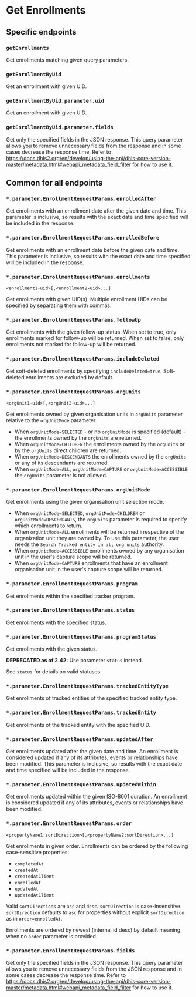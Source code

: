 # Get Enrollments

## Specific endpoints

### `getEnrollments`

Get enrollments matching given query parameters.

### `getEnrollmentByUid`

Get an enrollment with given UID.

### `getEnrollmentByUid.parameter.uid`

Get an enrollment with given UID.

### `getEnrollmentByUid.parameter.fields`

Get only the specified fields in the JSON response. This query parameter allows you to remove
unnecessary fields from the response and in some cases decrease the response time. Refer to
https://docs.dhis2.org/en/develop/using-the-api/dhis-core-version-master/metadata.html#webapi_metadata_field_filter
for how to use it.

## Common for all endpoints

### `*.parameter.EnrollmentRequestParams.enrolledAfter`

Get enrollments with an enrollment date after the given date and time. This parameter is inclusive, 
so results with the exact date and time specified will be included in the response.

### `*.parameter.EnrollmentRequestParams.enrolledBefore`

Get enrollments with an enrollment date before the given date and time. This parameter is inclusive, 
so results with the exact date and time specified will be included in the response.

### `*.parameter.EnrollmentRequestParams.enrollments`

`<enrollment1-uid>[,<enrollment2-uid>...]`

Get enrollments with given UID(s). Multiple enrollment UIDs can be specified by separating them 
with commas.

### `*.parameter.EnrollmentRequestParams.followUp`

Get enrollments with the given follow-up status. When set to true, only enrollments marked for 
follow-up will be returned. When set to false, only enrollments not marked for follow-up will be 
returned.

### `*.parameter.EnrollmentRequestParams.includeDeleted`

Get soft-deleted enrollments by specifying `includeDeleted=true`. Soft-deleted enrollments are
excluded by default.

### `*.parameter.EnrollmentRequestParams.orgUnits`

`<orgUnit1-uid>[,<orgUnit2-uid>...]`

Get enrollments owned by given organisation units in `orgUnits` parameter relative to the 
`orgUnitMode` parameter.

- When `orgUnitMode=SELECTED` - or no `orgUnitMode` is specified (default) - the enrollments 
  owned by the `orgUnits` are returned.
- When `orgUnitMode=CHILDREN` the enrollments owned by the `orgUnits` or by the `orgUnits` direct
  children are returned.
- When `orgUnitMode=DESCENDANTS` the enrollments owned by the `orgUnits` or any of its descendants
  are returned.
- When `orgUnitMode=ALL`, `orgUnitMode=CAPTURE` or `orgUnitMode=ACCESSIBLE` the `orgUnits` parameter
  is not allowed.

### `*.parameter.EnrollmentRequestParams.orgUnitMode`

Get enrollments using the given organisation unit selection mode.

- When `orgUnitMode=SELECTED`, `orgUnitMode=CHILDREN` or `orgUnitMode=DESCENDANTS`, the `orgUnits`
  parameter is required to specify which enrollments to return.
- When `orgUnitMode=ALL` enrollments will be returned irrespective of the organization unit they
  are owned by. To use this parameter, the user needs the `Search Tracked entity in all org units`
  authority.
- When `orgUnitMode=ACCESSIBLE` enrollments owned by any organisation unit in the user's capture 
  scope will be returned.
- When `orgUnitMode=CAPTURE` enrollments that have an enrollment organisation unit in the user's 
  capture scope will be returned.

### `*.parameter.EnrollmentRequestParams.program`

Get enrollments within the specified tracker program.

### `*.parameter.EnrollmentRequestParams.status`

Get enrollments with the specified status.

### `*.parameter.EnrollmentRequestParams.programStatus`

Get enrollments with the given status.

**DEPRECATED as of 2.42:** Use parameter `status` instead.

See `status` for details on valid statuses.

### `*.parameter.EnrollmentRequestParams.trackedEntityType`

Get enrollments of tracked entities of the specified tracked entity type. 

### `*.parameter.EnrollmentRequestParams.trackedEntity`

Get enrollments of the tracked entity with the specified UID. 

### `*.parameter.EnrollmentRequestParams.updatedAfter`

Get enrollments updated after the given date and time. An enrollment is considered updated if 
any of its attributes, events or relationships have been modified. This parameter is inclusive, so 
results with the exact date and time specified will be included in the response.

### `*.parameter.EnrollmentRequestParams.updatedWithin`

Get enrollments updated within the given ISO-8601 duration. An enrollment is considered updated 
if any of its attributes, events or relationships have been modified.

### `*.parameter.EnrollmentRequestParams.order`

`<propertyName1:sortDirection>[,<propertyName2:sortDirection>...]`

Get enrollments in given order. Enrollments can be ordered by the following case-sensitive
properties:

* `completedAt`
* `createdAt`
* `createdAtClient`
* `enrolledAt`
* `updatedAt`
* `updatedAtClient`

Valid `sortDirection`s are `asc` and `desc`. `sortDirection` is case-insensitive. `sortDirection`
defaults to `asc` for properties without explicit `sortDirection` as in `order=enrolledAt`.

Enrollments are ordered by newest (internal id desc) by default meaning when no `order` parameter is
provided.

### `*.parameter.EnrollmentRequestParams.fields`

Get only the specified fields in the JSON response. This query parameter allows you to remove
unnecessary fields from the JSON response and in some cases decrease the response time. Refer to
https://docs.dhis2.org/en/develop/using-the-api/dhis-core-version-master/metadata.html#webapi_metadata_field_filter
for how to use it.

